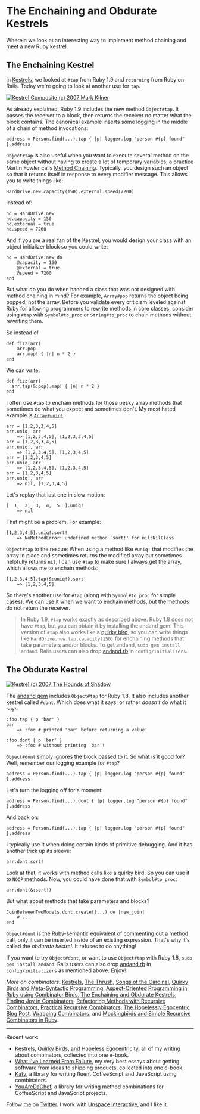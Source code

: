The Enchaining and Obdurate Kestrels
===

Wherein we look at an interesting way to implement method chaining and meet a new Ruby kestrel.

The Enchaining Kestrel
---

In [Kestrels](http://github.com/raganwald/homoiconic/tree/master/2008-10-29/kestrel.markdown#readme), we looked at `#tap` from Ruby 1.9 and `returning` from Ruby on Rails. Today we're going to look at another use for `tap`.

[![Kestrel Composite (c) 2007 Mark Kilner](http://farm3.static.flickr.com/2165/1902016010_6f007bf3f0.jpg)](http://flickr.com/photos/markkilner/1902016010/ "Kestrel Composite (c) 2007 Mark Kilner")

As already explained, Ruby 1.9 includes the new method `Object#tap`. It passes the receiver to a block, then returns the receiver no matter what the block contains. The canonical example inserts some logging in the middle of a chain of method invocations:

	address = Person.find(...).tap { |p| logger.log "person #{p} found" }.address

`Object#tap` is also useful when you want to execute several method on the same object without having to create a lot of temporary variables, a practice Martin Fowler calls [Method Chaining](http://martinfowler.com/dslwip/MethodChaining.html ""). Typically, you design such an object so that it returns itself in response to every modifier message. This allows you to write things like:

	HardDrive.new.capacity(150).external.speed(7200)

Instead of:

	hd = HardDrive.new
	hd.capacity = 150
	hd.external = true
	hd.speed = 7200

And if you are a real fan of the Kestrel, you would design your class with an object initializer block so you could write:

	hd = HardDrive.new do
		@capacity = 150
		@external = true
		@speed = 7200
	end

But what do you do when handed a class that was not designed with method chaining in mind? For example, `Array#pop` returns the object being popped, not the array. Before you validate every criticism leveled against Ruby for allowing programmers to rewrite methods in core classes, consider using `#tap` with `Symbol#to_proc` or `String#to_proc` to chain methods without rewriting them.

So instead of

	def fizz(arr)
		arr.pop
		arr.map! { |n| n * 2 }
	end

We can write:

	def fizz(arr)
	  arr.tap(&:pop).map! { |n| n * 2 }
	end

I often use `#tap` to enchain methods for those pesky array methods that sometimes do what you expect and sometimes don't. My most hated example is [`Array#uniq!`](http://ruby-doc.org/core/classes/Array.html#M002238 "Class: Array"):

	arr = [1,2,3,3,4,5]
	arr.uniq, arr
		=> [1,2,3,4,5], [1,2,3,3,4,5]
	arr = [1,2,3,3,4,5]
	arr.uniq!, arr
		=> [1,2,3,4,5], [1,2,3,4,5]
	arr = [1,2,3,4,5]
	arr.uniq, arr
		=> [1,2,3,4,5], [1,2,3,4,5]
	arr = [1,2,3,4,5]
	arr.uniq!, arr
		=> nil, [1,2,3,4,5]

Let's replay that last one in slow motion:

	[  1,  2,  3,  4,  5  ].uniq!
		=> nil

That might be a problem. For example:

	[1,2,3,4,5].uniq!.sort!
		=> NoMethodError: undefined method `sort!' for nil:NilClass

`Object#tap` to the rescue: When using a method like `#uniq!` that modifies the array in place and sometimes returns the modified array but sometimes helpfully returns `nil`, I can use `#tap` to make sure I always get the array, which allows me to enchain methods:

	[1,2,3,4,5].tap(&:uniq!).sort!
		=> [1,2,3,4,5]

So there's another use for `#tap` (along with `Symbol#to_proc` for simple cases): We can use it when we want to enchain methods, but the methods do not return the receiver.

> In Ruby 1.9, `#tap` works exactly as described above. Ruby 1.8 does not have `#tap`, but you can obtain it by installing the andand gem. This version of `#tap` also works like a [quirky bird](http://github.com/raganwald/homoiconic/tree/master/2008-11-04/quirky_birds_and_meta_syntactic_programming.markdown ""), so you can write things like `HardDrive.new.tap.capacity(150)` for enchaining methods that take parameters and/or blocks. To get andand, `sudo gem install andand`. Rails users can also drop [andand.rb](http:andand.rb) in `config/initializers`.

The Obdurate Kestrel
---

[![Kestrel (c) 2007 The Hounds of Shadow](http://farm3.static.flickr.com/2402/2115973156_f4fcfca811.jpg)](http://flickr.com/photos/thehoundsofshadow/2115973156/ "Kestrel (c) 2007 The Hounds of Shadow")

The [andand gem](http://github.com/raganwald/andand/tree "raganwald's andand") includes `Object#tap` for Ruby 1.8. It also includes another kestrel called `#dont`. Which does what it says, or rather *doesn't* do what it says.

	:foo.tap { p 'bar' }
	bar
		=> :foo # printed 'bar' before returning a value!
		
	:foo.dont { p 'bar' }
		=> :foo # without printing 'bar'!

`Object#dont` simply ignores the block passed to it. So what is it good for? Well, remember our logging example for `#tap`?

	address = Person.find(...).tap { |p| logger.log "person #{p} found" }.address

Let's turn the logging off for a moment:

	address = Person.find(...).dont { |p| logger.log "person #{p} found" }.address
	
And back on:

	address = Person.find(...).tap { |p| logger.log "person #{p} found" }.address

I typically use it when doing certain kinds of primitive debugging. And it has another trick up its sleeve:

	arr.dont.sort!

Look at that, it works with method calls like a quirky bird! So you can use it to `NOOP` methods. Now, you could have done that with `Symbol#to_proc`:

	arr.dont(&:sort!)
	
But what about methods that take parameters and blocks?

	JoinBetweenTwoModels.dont.create!(...) do |new_join|
		# ...
	end

`Object#dont` is the Ruby-semantic equivalent of commenting out a method call, only it can be inserted inside of an existing expression. That's why it's called the *obdurate kestrel*. It refuses to do anything!

If you want to try `Object#dont`, or want to use `Object#tap` with Ruby 1.8, `sudo gem install andand`. Rails users can also drop [andand.rb](http:andand.rb) in `config/initializers` as mentioned above. Enjoy!

_More on combinators_: [Kestrels](http://github.com/raganwald/homoiconic/tree/master/2008-10-29/kestrel.markdown#readme), [The Thrush](http://github.com/raganwald/homoiconic/tree/master/2008-10-30/thrush.markdown#readme), [Songs of the Cardinal](http://github.com/raganwald/homoiconic/tree/master/2008-10-31/songs_of_the_cardinal.markdown#readme), [Quirky Birds and Meta-Syntactic Programming](http://github.com/raganwald/homoiconic/tree/master/2008-11-04/quirky_birds_and_meta_syntactic_programming.markdown#readme), [Aspect-Oriented Programming in Ruby using Combinator Birds](http://github.com/raganwald/homoiconic/tree/master/2008-11-07/from_birds_that_compose_to_method_advice.markdown#readme), [The Enchaining and Obdurate Kestrels](http://github.com/raganwald/homoiconic/tree/master/2008-11-12/the_obdurate_kestrel.md#readme), [Finding Joy in Combinators](http://github.com/raganwald/homoiconic/tree/master/2008-11-16/joy.md#readme), [Refactoring Methods with Recursive Combinators](http://github.com/raganwald/homoiconic/tree/master/2008-11-23/recursive_combinators.md#readme), [Practical Recursive Combinators](http://github.com/raganwald/homoiconic/tree/master/2008-11-26/practical_recursive_combinators.md#readme), [The Hopelessly Egocentric Blog Post](http://github.com/raganwald/homoiconic/tree/master/2009-02-02/hopeless_egocentricity.md#readme), [Wrapping Combinators](http://github.com/raganwald/homoiconic/tree/master/2009-06-29/wrapping_combinators.md#readme), and [Mockingbirds and Simple Recursive Combinators in Ruby](https://github.com/raganwald/homoiconic/blob/master/2011/11/mockingbirds.md#readme).

---

Recent work:

* [Kestrels, Quirky Birds, and Hopeless Egocentricity](http://leanpub.com/combinators), all of my writing about combinators, collected into one e-book.
* [What I've Learned From Failure](http://leanpub.com/shippingsoftware), my very best essays about getting software from ideas to shipping products, collected into one e-book.
* [Katy](http://github.com/raganwald/Katy), a library for writing fluent CoffeeScript and JavaScript using combinators.
* [YouAreDaChef](http://github.com/raganwald/YouAreDaChef), a library for writing method combinations for CoffeeScript and JavaScript projects.

Follow [me](http://reginald.braythwayt.com) on [Twitter](http://twitter.com/raganwald). I work with [Unspace Interactive](http://unspace.ca), and I like it.